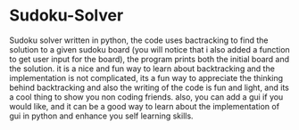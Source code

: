 # Sudoku-Solver

Sudoku solver written in python, the code uses bactracking to find the solution to a given sudoku board (you will notice that i also added a function to get user input for the board), the program prints both the initial board and the solution.
it is a nice and fun way to learn about backtracking and the implementation is not complicated, its a fun way to appreciate the thinking behind backtracking and also the writing of the code is fun and light, and its a cool thing to show you non coding friends.
also, you can add a gui if you would like, and it can be a good way to learn about the implementation of gui in python and enhance you self learning skills.
